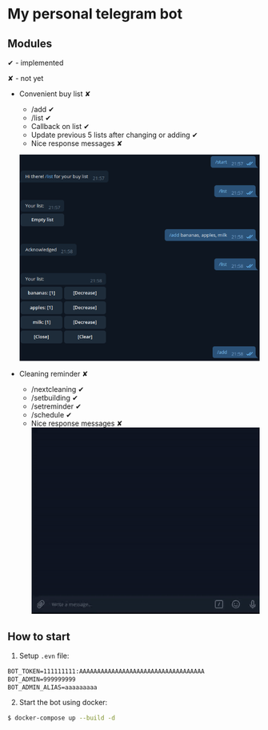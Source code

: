 My personal telegram bot
====

## Modules
✔ - implemented

✘ - not yet

+ Convenient buy list ✘
    + /add ✔
    + /list ✔
    + Callback on list ✔
    + Update previous 5 lists after changing or adding ✔
    + Nice response messages ✘
    
    ![](media/example_buylist.png)

+ Cleaning reminder ✘
    + /nextcleaning ✔
    + /setbuilding ✔
    + /setreminder ✔
    + /schedule ✔
    + Nice response messages ✘
    ![](media/cleaning_module_example.gif)

## How to start
1. Setup `.evn` file:
```
BOT_TOKEN=111111111:AAAAAAAAAAAAAAAAAAAAAAAAAAAAAAAAAAA
BOT_ADMIN=999999999
BOT_ADMIN_ALIAS=aaaaaaaaa
```
2. Start the bot using docker:

```bash
$ docker-compose up --build -d
```
